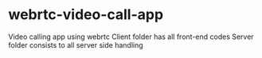 # webrtc-video-call-app
Video calling app using webrtc
Client folder has all front-end codes
Server folder consists to all server side handling